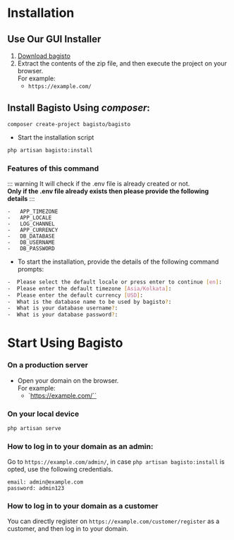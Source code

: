 # Installation

## Use Our GUI Installer
1. [Download bagisto](https://bagisto.com/en/download/)
2. Extract the contents of the zip file, and then execute the project on your browser.</br>For example:
    - `https://example.com/`

## Install Bagisto Using _composer_:
  
```
composer create-project bagisto/bagisto
```
 
- Start the installation script
```sh
php artisan bagisto:install
```

### Features of this command
::: warning
It will check if the .env file is already created or not.  
**Only if the .env file already exists then please provide the following details**
::: 

```
-   APP_TIMEZONE
-   APP_LOCALE
-   LOG_CHANNEL
-   APP_CURRENCY
-   DB_DATABASE
-   DB_USERNAME
-   DB_PASSWORD
```

- To start the installation, provide the details of the following command prompts: 
```sh
-  Please select the default locale or press enter to continue [en]: 
-  Please enter the default timezone [Asia/Kolkata]:
-  Please enter the default currency [USD]: 
-  What is the database name to be used by bagisto?: 
-  What is your database username?:
-  What is your database password?:
```

# Start Using Bagisto

### On a production server

- Open your domain on the browser.</br> For example:
    - `https://example.com/``

### On your local device

```sh
php artisan serve
```

### How to log in to your domain as an admin:

Go to `https://example.com/admin/`, in case `php artisan bagisto:install` is opted, use the following credentials.
```
email: admin@example.com
password: admin123
```

### How to log in to your domain as a customer
You can directly register on `https://example.com/customer/register` as a customer, and then log in to your domain.
